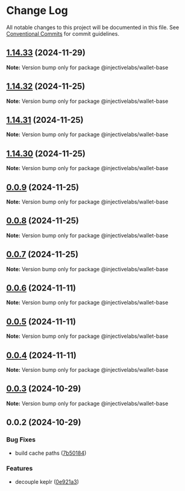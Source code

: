 # Change Log

All notable changes to this project will be documented in this file.
See [Conventional Commits](https://conventionalcommits.org) for commit guidelines.

## [1.14.33](https://github.com/InjectiveLabs/injective-ts/compare/@injectivelabs/wallet-base@1.14.33-beta.4...@injectivelabs/wallet-base@1.14.33) (2024-11-29)

**Note:** Version bump only for package @injectivelabs/wallet-base





## [1.14.32](https://github.com/InjectiveLabs/injective-ts/compare/@injectivelabs/wallet-base@1.14.31...@injectivelabs/wallet-base@1.14.32) (2024-11-25)

**Note:** Version bump only for package @injectivelabs/wallet-base





## [1.14.31](https://github.com/InjectiveLabs/injective-ts/compare/@injectivelabs/wallet-base@1.14.30...@injectivelabs/wallet-base@1.14.31) (2024-11-25)

**Note:** Version bump only for package @injectivelabs/wallet-base





## [1.14.30](https://github.com/InjectiveLabs/injective-ts/compare/@injectivelabs/wallet-base@0.0.9...@injectivelabs/wallet-base@1.14.30) (2024-11-25)

**Note:** Version bump only for package @injectivelabs/wallet-base





## [0.0.9](https://github.com/InjectiveLabs/injective-ts/compare/@injectivelabs/wallet-base@0.0.8...@injectivelabs/wallet-base@0.0.9) (2024-11-25)

**Note:** Version bump only for package @injectivelabs/wallet-base





## [0.0.8](https://github.com/InjectiveLabs/injective-ts/compare/@injectivelabs/wallet-base@0.0.7...@injectivelabs/wallet-base@0.0.8) (2024-11-25)

**Note:** Version bump only for package @injectivelabs/wallet-base





## [0.0.7](https://github.com/InjectiveLabs/injective-ts/compare/@injectivelabs/wallet-base@0.0.7-beta.4...@injectivelabs/wallet-base@0.0.7) (2024-11-25)

**Note:** Version bump only for package @injectivelabs/wallet-base





## [0.0.6](https://github.com/InjectiveLabs/injective-ts/compare/@injectivelabs/wallet-base@0.0.5...@injectivelabs/wallet-base@0.0.6) (2024-11-11)

**Note:** Version bump only for package @injectivelabs/wallet-base





## [0.0.5](https://github.com/InjectiveLabs/injective-ts/compare/@injectivelabs/wallet-base@0.0.4...@injectivelabs/wallet-base@0.0.5) (2024-11-11)

**Note:** Version bump only for package @injectivelabs/wallet-base





## [0.0.4](https://github.com/InjectiveLabs/injective-ts/compare/@injectivelabs/wallet-base@0.0.4-beta.6...@injectivelabs/wallet-base@0.0.4) (2024-11-11)

**Note:** Version bump only for package @injectivelabs/wallet-base





## [0.0.3](https://github.com/InjectiveLabs/injective-ts/compare/@injectivelabs/wallet-base@0.0.3-beta.0...@injectivelabs/wallet-base@0.0.3) (2024-10-29)

**Note:** Version bump only for package @injectivelabs/wallet-base





## 0.0.2 (2024-10-29)


### Bug Fixes

* build cache paths ([7b50184](https://github.com/InjectiveLabs/injective-ts/commit/7b5018431d970bfb00d022878fbf7994e4878e72))


### Features

* decouple keplr ([0e921a3](https://github.com/InjectiveLabs/injective-ts/commit/0e921a32892ef288ffe074e024250406f0fd78ad))
